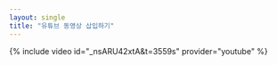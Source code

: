 ```yaml
---
layout: single
title: "유튜브 동영상 삽입하기"
---
```

{% include video id="_nsARU42xtA&t=3559s" provider="youtube" %}
